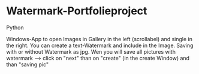 # Watermark-Portfolieproject
Python

Windows-App to open Images in Gallery in the left (scrollabel) and single in the right.
You can create a text-Watermark and include in the Image.
Saving with or without Watermark as jpg.
Wen you will save all pictures with watermark --> click on "next" than on "create" (in the create Window) and than "saving pic"
